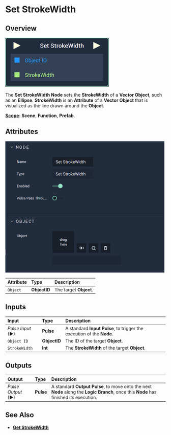 # Set StrokeWidth

## Overview

![The Set StrokeWidth Node.](../../../.gitbook/assets/node-setstrokewidth.png)

The **Set StrokeWidth Node** sets the **StrokeWidth** of a **Vector Object**, such as an **Ellipse**. **StrokeWidth** is an **Attribute** of a **Vector Object** that is visualized as the line drawn around the **Object**.

[**Scope**](../../overview.md#scopes): **Scene**, **Function**, **Prefab**.

## Attributes

![The Set StrokeWidth Node Attributes.](../../../.gitbook/assets/node-setstrokewidth-attri.png)

| Attribute | Type | Description |
| :--- | :--- | :--- |
| `Object` | **ObjectID** | The target **Object**. |

## Inputs

| Input | Type | Description |
| :--- | :--- | :--- |
| _Pulse Input_ \(►\) | **Pulse** | A standard **Input Pulse**, to trigger the execution of the **Node**. |
| `Object ID` | **ObjectID** | The ID of the target **Object**. |
| `StrokeWidth` | **Int** | The **StrokeWidth** of the target **Object**. |

## Outputs

| Output | Type | Description |
| :--- | :--- | :--- |
| _Pulse Output_ \(►\) | **Pulse** | A standard **Output Pulse**, to move onto the next **Node** along the **Logic Branch**, once this **Node** has finished its execution. |

## See Also

* [**Get StrokeWidth**](getstrokewidth.md)

